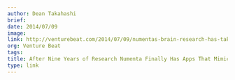 ```yaml
---
author: Dean Takahashi
brief:
date: 2014/07/09
image:
link: http://venturebeat.com/2014/07/09/numentas-brain-research-has-taken-a-long-nine-years-but-it-starting-to-pay-off-interview/
org: Venture Beat
tags:
title: After Nine Years of Research Numenta Finally Has Apps That Mimic the Way the Brain Works
type: link
---
```

